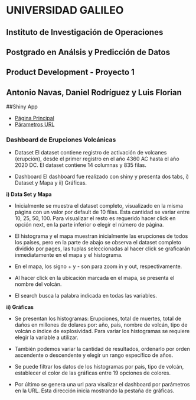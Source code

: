 # UNIVERSIDAD GALILEO
## Instituto de Investigación de Operaciones
## Postgrado en Análsis y Predicción de Datos
## Product Development - Proyecto 1
## Antonio Navas, Daniel Rodríguez y Luis Florian
##Shiny App
- [Página Principal](https://drodriguezp.shinyapps.io/project1/)
- [Párametros URL](https://drodriguezp.shinyapps.io/project1/?plots_xvar=volcano_name&plots_top=25&plots_color=magenta)
### Dashboard de Erupciones Volcánicas

- Dataset
El dataset contiene registro de activación de volcanes (erupción), desde el primer registro en el año 4360 AC hasta el año 2020 DC.  El dataset contiene 14 columnas y 835 filas.

- Dashboard
El dashboard fue realizado con shiny y presenta dos tabs, i) Dataset y Mapa y ii) Gráficas.

**i) Data Set y Mapa**
- Inicialmente se muestra el dataset completo, visualizado en la misma página con un valor por default de 10 filas.  Esta cantidad se variar entre 10, 25, 50, 100.  Para visualizar el resto es requerido hacer click en opción next, en la parte inferior o elegir el número de página.

- El histograma y el mapa muestran inicialmente las erupciones de todos los países, pero en la parte de abajo se observa el dataset completo dividido por pages, las tuplas seleccionadas al hacer click se graficarán inmediatamente en el mapa y el histograma.

- En el mapa, los signo + y - son para zoom in y out, respectivamente.

- Al hacer click en la ubicación marcada en el mapa, se presenta el nombre del volcán.

- El search busca la palabra indicada en todas las variables.

**ii) Gráficas**
- Se presentan los histogramas: Erupciones, total de muertes, total de daños en millones de dolares por: año, país, nombre de volcán, tipo de volcán o índice de explosividad. Para variar los histogramas se requiere elegir la variable a utilizar.

- También podemos variar la cantidad de resultados, ordenarlo por orden ascendente o descendente y elegir un rango específico de años.

- Se puede filtrar los datos de los histogramas por país, tipo de volcán, establecer el color de las gráficas entre 19 opciones de colores.

- Por último se genera una url para visalizar el dashboard por parámetros en la URL. Esta dirección inicia mostrando la pestaña de gráficas.
